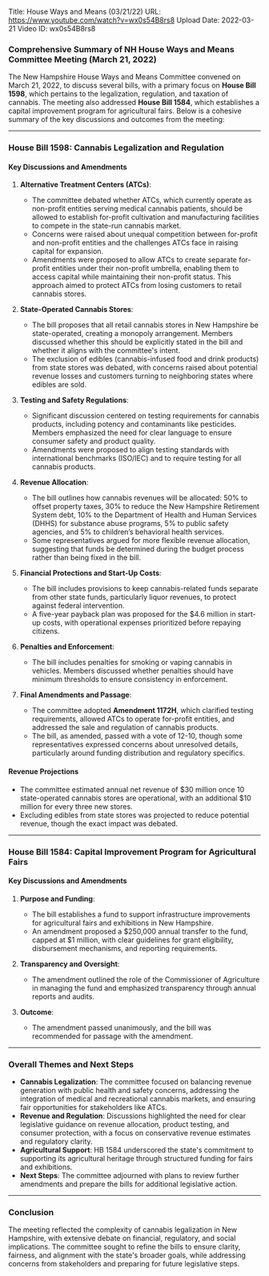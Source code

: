 Title: House Ways and Means (03/21/22)
URL: https://www.youtube.com/watch?v=wx0s54B8rs8
Upload Date: 2022-03-21
Video ID: wx0s54B8rs8

### Comprehensive Summary of NH House Ways and Means Committee Meeting (March 21, 2022)

The New Hampshire House Ways and Means Committee convened on March 21, 2022, to discuss several bills, with a primary focus on **House Bill 1598**, which pertains to the legalization, regulation, and taxation of cannabis. The meeting also addressed **House Bill 1584**, which establishes a capital improvement program for agricultural fairs. Below is a cohesive summary of the key discussions and outcomes from the meeting:

---

### **House Bill 1598: Cannabis Legalization and Regulation**

#### **Key Discussions and Amendments**
1. **Alternative Treatment Centers (ATCs)**:
   - The committee debated whether ATCs, which currently operate as non-profit entities serving medical cannabis patients, should be allowed to establish for-profit cultivation and manufacturing facilities to compete in the state-run cannabis market.
   - Concerns were raised about unequal competition between for-profit and non-profit entities and the challenges ATCs face in raising capital for expansion.
   - Amendments were proposed to allow ATCs to create separate for-profit entities under their non-profit umbrella, enabling them to access capital while maintaining their non-profit status. This approach aimed to protect ATCs from losing customers to retail cannabis stores.

2. **State-Operated Cannabis Stores**:
   - The bill proposes that all retail cannabis stores in New Hampshire be state-operated, creating a monopoly arrangement. Members discussed whether this should be explicitly stated in the bill and whether it aligns with the committee's intent.
   - The exclusion of edibles (cannabis-infused food and drink products) from state stores was debated, with concerns raised about potential revenue losses and customers turning to neighboring states where edibles are sold.

3. **Testing and Safety Regulations**:
   - Significant discussion centered on testing requirements for cannabis products, including potency and contaminants like pesticides. Members emphasized the need for clear language to ensure consumer safety and product quality.
   - Amendments were proposed to align testing standards with international benchmarks (ISO/IEC) and to require testing for all cannabis products.

4. **Revenue Allocation**:
   - The bill outlines how cannabis revenues will be allocated: 50% to offset property taxes, 30% to reduce the New Hampshire Retirement System debt, 10% to the Department of Health and Human Services (DHHS) for substance abuse programs, 5% to public safety agencies, and 5% to children’s behavioral health services.
   - Some representatives argued for more flexible revenue allocation, suggesting that funds be determined during the budget process rather than being fixed in the bill.

5. **Financial Protections and Start-Up Costs**:
   - The bill includes provisions to keep cannabis-related funds separate from other state funds, particularly liquor revenues, to protect against federal intervention.
   - A five-year payback plan was proposed for the $4.6 million in start-up costs, with operational expenses prioritized before repaying citizens.

6. **Penalties and Enforcement**:
   - The bill includes penalties for smoking or vaping cannabis in vehicles. Members discussed whether penalties should have minimum thresholds to ensure consistency in enforcement.

7. **Final Amendments and Passage**:
   - The committee adopted **Amendment 1172H**, which clarified testing requirements, allowed ATCs to operate for-profit entities, and addressed the sale and regulation of cannabis products.
   - The bill, as amended, passed with a vote of 12-10, though some representatives expressed concerns about unresolved details, particularly around funding distribution and regulatory specifics.

#### **Revenue Projections**
- The committee estimated annual net revenue of $30 million once 10 state-operated cannabis stores are operational, with an additional $10 million for every three new stores.
- Excluding edibles from state stores was projected to reduce potential revenue, though the exact impact was debated.

---

### **House Bill 1584: Capital Improvement Program for Agricultural Fairs**

#### **Key Discussions and Amendments**
1. **Purpose and Funding**:
   - The bill establishes a fund to support infrastructure improvements for agricultural fairs and exhibitions in New Hampshire.
   - An amendment proposed a $250,000 annual transfer to the fund, capped at $1 million, with clear guidelines for grant eligibility, disbursement mechanisms, and reporting requirements.

2. **Transparency and Oversight**:
   - The amendment outlined the role of the Commissioner of Agriculture in managing the fund and emphasized transparency through annual reports and audits.

3. **Outcome**:
   - The amendment passed unanimously, and the bill was recommended for passage with the amendment.

---

### **Overall Themes and Next Steps**
- **Cannabis Legalization**: The committee focused on balancing revenue generation with public health and safety concerns, addressing the integration of medical and recreational cannabis markets, and ensuring fair opportunities for stakeholders like ATCs.
- **Revenue and Regulation**: Discussions highlighted the need for clear legislative guidance on revenue allocation, product testing, and consumer protection, with a focus on conservative revenue estimates and regulatory clarity.
- **Agricultural Support**: HB 1584 underscored the state's commitment to supporting its agricultural heritage through structured funding for fairs and exhibitions.
- **Next Steps**: The committee adjourned with plans to review further amendments and prepare the bills for additional legislative action.

---

### Conclusion
The meeting reflected the complexity of cannabis legalization in New Hampshire, with extensive debate on financial, regulatory, and social implications. The committee sought to refine the bills to ensure clarity, fairness, and alignment with the state's broader goals, while addressing concerns from stakeholders and preparing for future legislative steps.